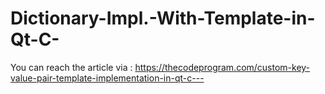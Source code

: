 # Dictionary-Impl.-With-Template-in-Qt-C-
You can reach the article via : https://thecodeprogram.com/custom-key-value-pair-template-implementation-in-qt-c---
